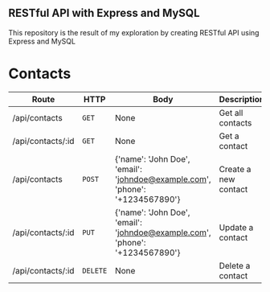 ## RESTful API with Express and MySQL
This repository is the result of my exploration by creating RESTful API using Express and MySQL

# Contacts

| Route | HTTP | Body	 | Description	 |
| --- | --- | --- | --- |
| /api/contacts | `GET` | None | Get all contacts |
| /api/contacts/:id | `GET` | None | Get a contact |
| /api/contacts | `POST` | {'name': 'John Doe', 'email': 'johndoe@example.com', 'phone': '+1234567890'} | Create a new contact |
| /api/contacts/:id | `PUT` | {'name': 'John Doe', 'email': 'johndoe@example.com', 'phone': '+1234567890'} | Update a contact |
| /api/contacts/:id | `DELETE` | None | Delete a contact
